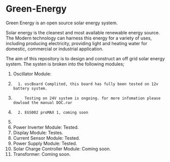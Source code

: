 # Green-Energy
Green Energy is an open source solar energy system.

Solar energy is the cleanest and most available renewable energy source. The Modern technology can harness this energy for a variety of uses, including producing electricity, providing light and heating water for domestic, commercial or industrial application.

The aim of this repository is to design and construct an off grid solar energy system. The systen is broken into the following modules;
1. Oscillator Module: 
2.       1. oscBoard Complited, this board has fully been tested on 12v battery system. 
3.          Testing on 24V system is ongoing. for more infomation please dowload the manual DOC.rar
4.       2. EGS002 proMAX 1, coming soon
5.       
6. Power Inverter Module: Tested.
7. Display Module: Testes.
8. Current Sensor Module: Tested.
9. Power Supply Module: Tested.
10. Solar Charge Controller Module: Coming soon.
11. Transformer: Coming soon.








